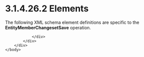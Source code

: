 <html dir="LTR" xmlns:mshelp="http://msdn.microsoft.com/mshelp" xmlns:ddue="http://ddue.schemas.microsoft.com/authoring/2003/5" xmlns:xlink="http://www.w3.org/1999/xlink" xmlns:tool="http://www.microsoft.com/tooltip">
    <head>
        <meta http-equiv="Content-Type" content="text/html; CHARSET=utf-8"></meta>
        <meta name="save" content="history"></meta>
        <title>3.1.4.26.2 Elements</title>
        <xml>
            <mshelp:toctitle title="3.1.4.26.2 Elements"></mshelp:toctitle>
            <mshelp:rltitle title="[MS-SSMDSWS-15]: Elements"></mshelp:rltitle>
            <mshelp:keyword index="A" term="239b4510-25ef-49ff-b95d-d8200cb5664e"></mshelp:keyword>
            <mshelp:attr name="DCSext.ContentType" value="open specification"></mshelp:attr>
            <mshelp:attr name="AssetID" value="239b4510-25ef-49ff-b95d-d8200cb5664e"></mshelp:attr>
            <mshelp:attr name="TopicType" value="kbRef"></mshelp:attr>
            <mshelp:attr name="DCSext.Title" value="[MS-SSMDSWS-15]: Elements" />
        </xml>
    </head>
    <body>
        <div id="header">
            <h1 class="heading">3.1.4.26.2 Elements</h1>
        </div>
        <div id="mainSection">
            <div id="mainBody">
                <div id="allHistory" class="saveHistory"></div>
                <div id="sectionSection0" class="section" name="collapseableSection">
                    

<p>The following XML schema element definitions are specific to
the <b>EntityMemberChangesetSave</b> operation.</p>


                </div>
            </div>
        </div>
    </body>
</html>